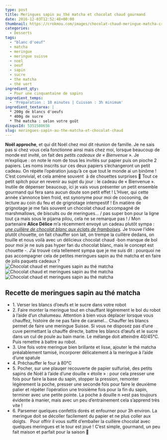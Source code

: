```yaml
---
type: post
title: Meringues sapin au thé matcha et chocolat chaud gourmand
date: 2016-12-03T12:52:48+00:00
thumbnail: https://crokmou.com/images/chocolat-chaud-meringue-matcha-crokmou-blog-culinaire-belge-3.jpg
categories:
  - Desserts
tags:
  - "blanc d'oeuf"
  - matcha
  - meringue
  - meringue suisse
  - noel
  - oeuf
  - sapin
  - sucre
  - the matcha
  - thé vert
ingredient_qty:
  - Pour une cinquantaine de sapins
ingredient_temps:
  - 'Préparation : 10 minutes | Cuisson : 3h minimum'
ingredient_textarea: |
  * 200g de blancs d'oeufs
  * 400g de sucre
  * Thé matcha : selon votre goût
disqusId: 5351580656
slug: meringues-sapin-au-the-matcha-et-chocolat-chaud
---
```


**Noël approche**, et qui dit Noël chez moi dit réunion de famille. Je ne sais pas si chez vous cela fonctionne ainsi mais chez moi, lorsque beaucoup de monde est invité, on fait des _petits cadeaux de « Bienvenue »_. Je m’explique : on note le nom de tous les invités sur papier puis on pioche 2 papiers. Les noms inscrits sur ces deux papiers s’échangeront un petit cadeau. On répète l’opération jusqu’à ce que tout le monde ai un binôme ! C’est convivial, et cela amène souvent  à de chouettes surprises 🙂 Tout ce petit spitch pour en revenir au sujet du jour : le cadeau de « Bienvenue ». Inutile de dépenser beaucoup, ici je vais vous présenter un petit ensemble gourmand qui fera sans aucun doute son petit effet ! L’Hiver, qui cette année s’annonce bien froid, est synonyme pour moi de cocooning, de lecture au coin du feu et de grignotage intempestif ! En matière de grignotage je me fais souvent un chocolat chaud accompagné de marshmallows, de biscuits ou de meringues… / pas super bon pour la ligne tout ça mais sous le pijama pilou, cela ne se remarque pas ! / Mon partenaire **Alice Délice** m’a récemment envoyé un cadeau plutôt sympa : _[une cuillère de chocolat blanc aux éclats de framboises](https://www.alicedelice.com)._ Je trouve l’idée plutôt chouette, on fait chauffer son lait, on trempe la cuillère dedans, on touille et nous voilà avec un délicieux chocolat chaud -bon manque de bol pour moi je ne suis pas hyper fan du chocolat blanc, mais le concept est chouette -. J’ai trouvé cela tellement sympa que je me suis dit : pourquoi ne pas accompagner cela de petites meringues sapin au thé matcha et en faire de jolis paquets cadeaux ?   ![Chocolat chaud et meringues sapin au thé matcha](https://crokmou.com/images/chocolat-chaud-meringue-matcha-crokmou-blog-culinaire-belge-1_slsmvw.jpg) ![Chocolat chaud et meringues sapin au thé matcha](https://crokmou.com/images/chocolat-chaud-meringue-matcha-crokmou-blog-culinaire-belge-2_oeuuku.jpg)![Chocolat chaud et meringues sapin au thé matcha](https://crokmou.com/images/chocolat-chaud-meringue-matcha-crokmou-blog-culinaire-belge_bioy77.jpg)

## **Recette de meringues sapin au thé matcha**

* 1\. Verser les blancs d’oeufs et le sucre dans votre robot
* 2\. Faire monter la meringue tout en chauffant légèrement le bol du robot à l’aide d’un chalumeau. Attention à bien vous déplacer lorsque vous chauffez, histoire de ne pas faire de caramel… Chauffer les blancs permet de faire une meringue Suisse. Si vous ne disposez pas d’une cuve permettant la chauffe directe, battre les blancs d’œufs et le sucre dans un cul de poule au bain marie. Le mélange doit atteindre 40/45°C. Puis remettre à battre au robot.
* 3\. Une fois votre meringue bien brillante et lisse, ajouter le thé matcha préalablement tamisé, incorporer délicatement à la meringue à l’aide d’une spatule
* 4\. Préchauffer le four à 80°C
* 5\. Pocher, sur une plauqer recouverte de papier sulfurisé, des petits sapins de Noël à l’aide d’une douille « étoile » : pour cela presser une fois pour faire la base du sapin, stopper la pression, remonter légèrement la poche, presser une seconde fois pour faire le deuxième palier et répéter l’opération une troisième fois pour la fin du sapin, terminer avec une petite pointe. La poche à douille n »est pas toujours évidente à manier, mais avec un peu d’entrainement cela s’apprend très vite !
* 6\. Parsemer quelques confettis dorés et enfourner pour 3h environ. La meringue doit se décoller facilement du papier et ne plus coller aux doigts.   Pour offrir il vous suffit d’emballer la cuillère chocolat avec quelques meringues et le tour est joué ! C’est simple, gourmand, un peu fait maison et parfait pour la saison 🙂